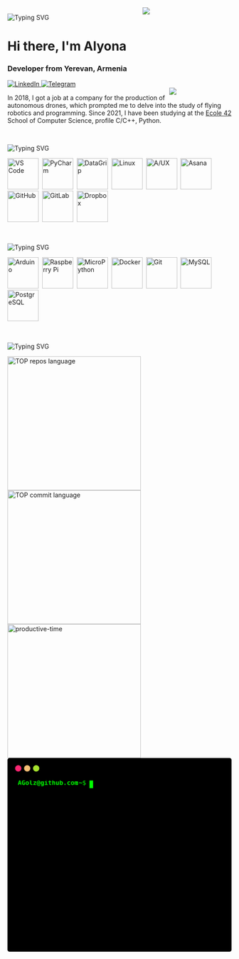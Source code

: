 <img align='right' src='https://user-images.githubusercontent.com/5713670/87202985-820dcb80-c2b6-11ea-9f56-7ec461c497c3.gif' width='200"'>

![Typing SVG](https://readme-typing-svg.herokuapp.com?font=Fira+Code&pause=1000&color=3892F7FF&center=%D0%9B%D0%9E%D0%96%D0%AC&vCenter=%D0%9B%D0%9E%D0%96%D0%AC&repeat=%D0%B8%D1%81%D1%82%D0%B8%D0%BD%D0%BD%D1%8B%D0%B9&width=435&lines=Welcome+to+GitHub+Page+AGolz!)

<div id="header" align="centr">
                        <h1> Hi there, I'm Alyona</h1>
                        <h3>Developer from Yerevan, Armenia</h3>
																								
</div>
<div id="socials" align="left">
	<a href="https://www.linkedin.com/in/agolz/">
		<img src="https://img.shields.io/badge/LinkedIn-blue?style=for-the-badge&logo=linkedin&logoColor=white" alt="LinkedIn"/>
	</a>
	<a href="https://t.me/Alyona_Golz/">
		<img src="https://img.shields.io/badge/Telegram-blue?style=for-the-badge&logo=telegram&logoColor=white" alt="Telegram"/>
	</a>
</div>
                    
<img src="https://user-images.githubusercontent.com/51645091/216479755-1474ef23-fe16-4e0d-853c-0d6507138370.svg" align="right" width="140" hight="140">

In 2018, I got a job at a company for the production of autonomous drones, which prompted me to delve into the study of flying robotics and programming. Since 2021, I have been studying at the [Ecole 42](https://www.42.fr) School of Computer Science, profile C/C++, Python.

<br/>

![Typing SVG](https://readme-typing-svg.herokuapp.com?font=Fira+Code&pause=1000&color=3892F7FF&center=%D0%9B%D0%9E%D0%96%D0%AC&vCenter=%D0%9B%D0%9E%D0%96%D0%AC&repeat=%D0%B8%D1%81%D1%82%D0%B8%D0%BD%D0%BD%D1%8B%D0%B9&width=435&lines=Tools)


<img src="https://user-images.githubusercontent.com/51645091/217010546-e95e93a2-6c1e-437f-801f-5c453f60665f.svg" title="VS Code" width="70" height="70"/>&nbsp;
<img src="https://user-images.githubusercontent.com/51645091/217010870-6eb468ed-ef97-49aa-af9d-d115c5083c5f.svg" title="PyCharm" width="70" height="70"/>&nbsp;
<img src="https://user-images.githubusercontent.com/51645091/217010980-d26ff406-9016-45af-a3ea-726c26f1f0d0.svg" title="DataGrip" width="70" height="70"/>&nbsp;
<img src="https://user-images.githubusercontent.com/51645091/217011284-efeaf818-3338-4872-9ff5-0efc0cf0a652.svg" title="Linux" width="70" height="70"/>&nbsp;
<img src="https://user-images.githubusercontent.com/51645091/217010577-2dd79cac-f58d-40e7-9523-bbfa6aa6dd02.svg" title="A/UX" width="70" height="70"/>&nbsp;
<img src="https://user-images.githubusercontent.com/51645091/217010683-44dc0011-995d-4485-9b8a-87ff2cbc825f.svg" title="Asana" width="70" height="70"/>&nbsp;
<img src="https://user-images.githubusercontent.com/51645091/217010705-f33bf359-4cd6-4dad-8144-797f09ac9f8d.svg" title="GitHub" width="70" height="70"/>&nbsp;
<img src="https://user-images.githubusercontent.com/51645091/217010741-e0688478-4540-4250-948b-219d7576553e.svg" title="GitLab" width="70" height="70"/>&nbsp;
<img src="https://user-images.githubusercontent.com/51645091/217013796-42304d6c-3353-425f-8d6e-d4df18f74a11.svg" title="Dropbox" width="70" height="70"/>&nbsp;

<br/>

![Typing SVG](https://readme-typing-svg.herokuapp.com?font=Fira+Code&pause=1000&color=3892F7FF&center=%D0%9B%D0%9E%D0%96%D0%AC&vCenter=%D0%9B%D0%9E%D0%96%D0%AC&repeat=%D0%B8%D1%81%D1%82%D0%B8%D0%BD%D0%BD%D1%8B%D0%B9&width=435&lines=Skills)


<img src="https://user-images.githubusercontent.com/51645091/217027896-6e09972a-2109-4d32-8d13-81da654326e7.svg" title="Arduino" width="70" height="70"/>&nbsp;
<img src="https://user-images.githubusercontent.com/51645091/217028181-75af0ad3-04af-4b32-a785-bb4ef90bf98b.svg" title="Raspberry Pi" width="70" height="70"/>&nbsp;
<img src="https://user-images.githubusercontent.com/51645091/217027194-f6271d40-c9cd-45f0-ba82-21cb3525242c.svg" title="MicroPython" width="70" height="70"/>&nbsp;
<img src="https://user-images.githubusercontent.com/51645091/217027643-84297865-9ccb-4717-838d-3d6436450ea9.svg" title="Docker" width="70" height="70"/>&nbsp;
<img src="https://user-images.githubusercontent.com/51645091/217027797-fe4a1854-468e-496e-9286-3d519fe521c3.svg" title="Git" width="70" height="70"/>&nbsp;
<img src="https://user-images.githubusercontent.com/51645091/217027221-93f4140d-17b9-42b2-84e0-85319d79d028.svg" title="MySQL" width="70" height="70"/>&nbsp;
<img src="https://user-images.githubusercontent.com/51645091/217027530-ed820686-e669-4491-943d-13823e19f3fc.svg" title="PostgreSQL" width="70" height="70"/>&nbsp;

<br/>

![Typing SVG](https://readme-typing-svg.herokuapp.com?font=Fira+Code&pause=1000&color=3892F7FF&center=%D0%9B%D0%9E%D0%96%D0%AC&vCenter=%D0%9B%D0%9E%D0%96%D0%AC&repeat=%D0%B8%D1%81%D1%82%D0%B8%D0%BD%D0%BD%D1%8B%D0%B9&width=435&lines=My+stat)

<img src="https://github-profile-summary-cards.vercel.app/api/cards/repos-per-language?username=AGolz&theme=solarized_dark" title="TOP repos language" width="300" height="300" align="left">
<img src="https://github-profile-summary-cards.vercel.app/api/cards/most-commit-language?username=AGolz&theme=solarized_dark" title="TOP commit language" width="300" height="300" align="left">
<img src="https://github-profile-summary-cards.vercel.app/api/cards/productive-time?username=AGolz&theme=solarized_dark" title="productive-time" width="300" height="300" align="left">
<img src="https://raw.githubusercontent.com/AGolz/github-stats/b1731653920306f8386788a116f83fc303ecb2c8/github_stats.svg" align="right"/>

